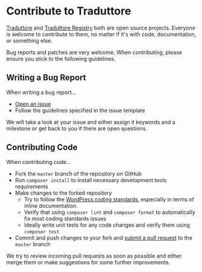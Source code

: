 # Contribute to Traduttore

[Traduttore](https://github.com/wearerequired/traduttore) and [Traduttore Registry](https://github.com/wearerequired/traduttore-registry) both are open source projects. Everyone is welcome to contribute to them, no matter if it's with code, documentation, or something else.

Bug reports and patches are very welcome. When contributing, please ensure you stick to the following guidelines.

## Writing a Bug Report

When writing a bug report...

* [Open an issue](https://github.com/wearerequired/traduttore/issues/new)
* Follow the guidelines specified in the issue template

We will take a look at your issue and either assign it keywords and a milestone or get back to you if there are open questions.

## Contributing Code

When contributing code...

* Fork the `master` branch of the repository on GitHub
* Run `composer install` to install necessary development tools requirements
* Make changes to the forked repository
    * Try to follow the [WordPress coding standards](https://make.wordpress.org/core/handbook/best-practices/coding-standards/), especially in terms of inline documentation.
    * Verify that using `composer lint` and `composer format` to automatically fix most coding standards issues
    * Ideally write unit tests for any code changes and verify them using `composer test`
* Commit and push changes to your fork and [submit a pull request](https://github.com/wearerequired/traduttore/compare) to the `master` branch

We try to review incoming pull requests as soon as possible and either merge them or make suggestions for some further improvements.
